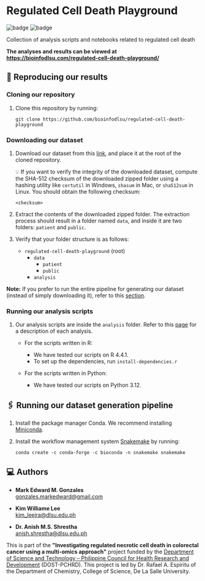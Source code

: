 # Regulated Cell Death Playground

![badge][badge-r]
![badge][badge-python]

Collection of analysis scripts and notebooks related to regulated cell death

**The analyses and results can be viewed at https://bioinfodlsu.com/regulated-cell-death-playground/**

## 🧪 Reproducing our results

### Cloning our repository

1. Clone this repository by running:

   ```
   git clone https://github.com/bioinfodlsu/regulated-cell-death-playground
   ```

### Downloading our dataset

1. Download our dataset from this [link](), and place it at the root of the cloned repository.

   💡 If you want to verify the integrity of the downloaded dataset, compute the SHA-512 checksum of the downloaded zipped folder using a hashing utility like `certutil` in Windows, `shasum` in Mac, or `sha512sum` in Linux. You should obtain the following checksum:

   ```
   <checksum>
   ```

1. Extract the contents of the downloaded zipped folder. The extraction process should result in a folder named `data`, and inside it are two folders: `patient` and `public`.

1. Verify that your folder structure is as follows:

   - `regulated-cell-death-playground` (root)
     - `data`
       - `patient`
       - `public`
     - `analysis`

**Note:** If you prefer to run the entire pipeline for generating our dataset (instead of simply downloading it), refer to this [section]().

### Running our analysis scripts

1. Our analysis scripts are inside the `analysis` folder. Refer to this [page](https://bioinfodlsu.com/regulated-cell-death-playground/) for a description of each analysis.

   - For the scripts written in R:

     - We have tested our scripts on R 4.4.1.
     - To set up the dependencies, run `install-dependencies.r`

   - For the scripts written in Python:
     - We have tested our scripts on Python 3.12.

## 🖇️ Running our dataset generation pipeline

1. Install the package manager Conda. We recommend installing [Miniconda](https://docs.anaconda.com/miniconda/install/).
1. Install the workflow management system [Snakemake](https://snakemake.readthedocs.io/en/stable/index.html) by running:

   ```
   conda create -c conda-forge -c bioconda -n snakemake snakemake
   ```

## 💻 Authors

- **Mark Edward M. Gonzales** <br>
  gonzales.markedward@gmail.com

- **Kim Williame Lee** <br>
  kim_leejra@dlsu.edu.ph

- **Dr. Anish M.S. Shrestha** <br>
  anish.shrestha@dlsu.edu.ph

This is part of the **"Investigating regulated necrotic cell death in colorectal cancer using a multi-omics approach"** project funded by the [Department of Science and Technology &ndash; Philippine Council for Health Research and Development](https://www.pchrd.dost.gov.ph/) (DOST-PCHRD). This project is led by Dr. Rafael A. Espiritu of the Department of Chemistry, College of Science, De La Salle University.

[badge-r]: https://img.shields.io/badge/r-%23276DC3.svg?style=flat&logo=r&logoColor=white
[badge-python]: https://img.shields.io/badge/python-3670A0?style=flat&logo=python&logoColor=white
